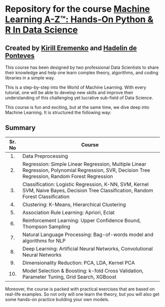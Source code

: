# Repository for the course [Machine Learning A-Z™: Hands-On Python & R In Data Science](https://www.udemy.com/course/machinelearning/)
## Created by [Kirill Eremenko](https://www.udemy.com/user/kirilleremenko/) and [Hadelin de Ponteves](https://www.udemy.com/user/hadelin-de-ponteves/)

This course has been designed by two professional Data Scientists to share their knowledge and help one learn complex theory, algorithms, and coding libraries in a simple way.

This is a step-by-step into the World of Machine Learning. With every tutorial, one will be able to develop new skills and improve their understanding of this challenging yet lucrative sub-field of Data Science.

This course is fun and exciting, but at the same time, we dive deep into Machine Learning. It is structured the following way:

## Summary

| Sr. No | Course                                                                     |
|:------:|----------------------------------------------------------------------------|
| 1.     | Data Preprocessing                          |
| 2.     | Regression: Simple Linear Regression, Multiple Linear Regression, Polynomial Regression, SVR, Decision Tree Regression, Random Forest Regression                        |
| 3.     | Classification: Logistic Regression, K-NN, SVM, Kernel SVM, Naive Bayes, Decision Tree Classification, Random Forest Classification                     |
| 4.     | Clustering: K-Means, Hierarchical Clustering        |
| 5.     | Association Rule Learning: Apriori, Eclat |
| 6.     | Reinforcement Learning: Upper Confidence Bound, Thompson Sampling |
| 7.     | Natural Language Processing: Bag-of-words model and algorithms for NLP                   |
| 8.     | Deep Learning: Artificial Neural Networks, Convolutional Neural Networks         |
| 9.     | Dimensionality Reduction: PCA, LDA, Kernel PCA             |
| 10.     | Model Selection & Boosting: k-fold Cross Validation, Parameter Tuning, Grid Search, XGBoost           |


Moreover, the course is packed with practical exercises that are based on real-life examples. So not only will one learn the theory, but you will also get some hands-on practice building your own models.

